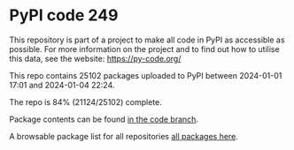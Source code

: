 # PyPI code 249

This repository is part of a project to make all code in PyPI as accessible as possible. For more information 
on the project and to find out how to utilise this data, see the website: https://py-code.org/

This repo contains 25102 packages uploaded to PyPI between 
2024-01-01 17:01 and 2024-01-04 22:24.

The repo is 84% (21124/25102) complete.

Package contents can be found [in the code branch](https://github.com/pypi-data/pypi-mirror-249/tree/code/packages).

A browsable package list for all repositories [all packages here](https://py-code.org/repositories/pypi-mirror-249).


